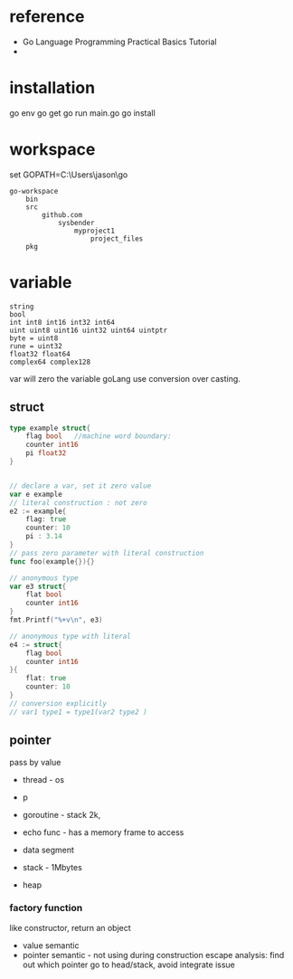 
# reference
 

*   Go Language Programming Practical Basics Tutorial 
* 

# installation

go env
go get
go run main.go
go install

# workspace


set GOPATH=C:\Users\jason\go

```
go-workspace
	bin
	src
		github.com
			sysbender
				myproject1
					project_files
	pkg
```

# variable

```
string
bool
int int8 int16 int32 int64
uint uint8 uint16 uint32 uint64 uintptr
byte = uint8
rune = uint32
float32 float64
complex64 complex128
```
var will zero the variable
goLang use conversion over casting.
## struct
```go
type example struct{
	flag bool   //machine word boundary:
	counter int16
	pi float32
}


// declare a var, set it zero value
var e example
// literal construction : not zero
e2 := example{
	flag: true
	counter: 10
	pi : 3.14
}
// pass zero parameter with literal construction
func foo(example{}){}

// anonymous type
var e3 struct{
	flat bool
	counter int16
}
fmt.Printf("%+v\n", e3)

// anonymous type with literal 
e4 := struct{
	flag bool
	counter int16
}{
	flat: true
	counter: 10
}
// conversion explicitly
// var1 type1 = type1(var2 type2 )

```

## pointer
pass by value
* thread - os
* p
* goroutine - stack 2k, 
* echo func - has a memory frame to access


* data segment
* stack - 1Mbytes
* heap

### factory function
like constructor, return an object
* value semantic
* pointer semantic - not using during construction
escape analysis: find out which pointer go to head/stack, avoid integrate issue
  



<!--stackedit_data:
eyJoaXN0b3J5IjpbMTgxNTYyNTIyMywyMTAwODA0NTUsLTMzMD
I0ODg2MCwtMTkxNjYxNDc3NSwxNjQ5NDU3NTQyLC0zOTYwODkx
MzAsLTExMTE0MjMzNTEsLTM3NjMwMTQ1MCwtNTgwODM4MzYxLD
k0MDQ1OTY0NSwxMTcwMjg1MTIsLTg2NzI3MzU2OSwxMjI4Mzgz
OTAxLDEzNzg5NzM5OTIsLTQ5MTc0NzQzNSwxMTQzNjM2NDE3LC
04NjIwNDgxMzEsMTc4ODYzNTgyMiwtMTUxNjQ3NDMzNCw3Mzcz
NDg5MDddfQ==
-->